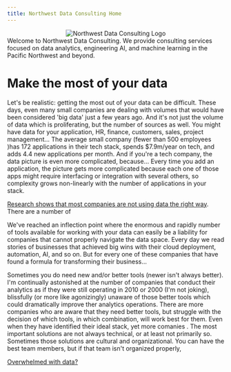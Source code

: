```yaml
---
title: Northwest Data Consulting Home
---
```


<center><img src = "/GDC-logo-web-trans.png" alt = "Northwest Data Consulting Logo"></center>
Welcome to Northwest Data Consulting. We provide consulting services focused on data analytics, engineering AI, and machine learning in the Pacific Northwest and beyond.

# Make the most of your data

Let's be realistic: getting the most out of your data can be difficult. These days, even many small companies are dealing with volumes that would have been considered 'big data' just a few years ago. And it's not just the volume of data which is proliferating, but the number of sources as well. You might have data for your application, HR, finance, customers, sales, project management... The average small company (fewer than 500 employees )has 172 applications in their tech stack, spends $7.9m/year on tech, and adds 4.4 new applications per month. And if you're a tech company, the data picture is even more complicated, because... Every time you add an application, the picture gets more complicated because each one of those apps might require interfacing or integration with several others, so complexity grows non-linearly with the number of applications in your stack. 

[Research shows that most companies are not using data the right way](https://towardsdatascience.com/most-businesses-dont-use-data-the-right-way-research-e1dcc81a5627?gi=19a732577212). There are a number of 

We've reached an inflection point where the enormous and rapidly number of tools available for working with your data can easily be a liability for companies that cannot properly navigate the data space. Every day we read stories of businesses that achieved big wins with their cloud deployment, automation, AI, and so on. But for every one of these companies that have found a formula for transforming their business...

Sometimes you do need new and/or better tools (newer isn't always better). I'm continually astonished at the number of companies that conduct their analytics as if they were still operating in 2010 or 2000 (I'm not joking), blissfully (or more like agonizingly) unaware of those better tools which could dramatically improve ther analytics operations. There are more companies who are aware that they need better tools, but struggle with the decision of which tools, in which combination, will work best for them. Even when they have identified their ideal stack, yet more comanies . The most important solutions are not always technical, or at least not primarily so. Sometimes those solutions are cultural and organizational. You can have the best team members, but if that team isn't organized properly, 

[Overwhelmed with data?](_posts/overwhelm.md)
